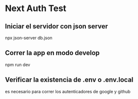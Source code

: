 # Next Auth Test

## Iniciar el servidor con json server
npx json-server db.json

## Correr la app en modo develop
npm run dev

## Verificar la existencia de .env o .env.local 
es necesario para correr los autenticadores de google y github